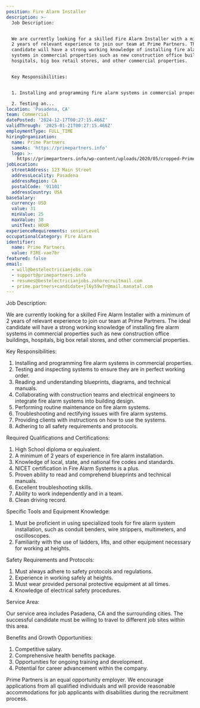 ```yaml
---
position: Fire Alarm Installer
description: >-
  Job Description:


  We are currently looking for a skilled Fire Alarm Installer with a minimum of
  2 years of relevant experience to join our team at Prime Partners. The ideal
  candidate will have a strong working knowledge of installing fire alarm
  systems in commercial properties such as new construction office buildings,
  hospitals, big box retail stores, and other commercial properties.


  Key Responsibilities:


  1. Installing and programming fire alarm systems in commercial properties.

  2. Testing an...
location: 'Pasadena, CA'
team: Commercial
datePosted: '2024-12-17T00:27:15.466Z'
validThrough: '2025-01-21T00:27:15.466Z'
employmentType: FULL_TIME
hiringOrganization:
  name: Prime Partners
  sameAs: 'https://primepartners.info'
  logo: >-
    https://primepartners.info/wp-content/uploads/2020/05/cropped-Prime-Partners-Logo-NO-BG-1-1.png
jobLocation:
  streetAddress: 123 Main Street
  addressLocality: Pasadena
  addressRegion: CA
  postalCode: '91101'
  addressCountry: USA
baseSalary:
  currency: USD
  value: 31
  minValue: 25
  maxValue: 38
  unitText: HOUR
experienceRequirements: seniorLevel
occupationalCategory: Fire Alarm
identifier:
  name: Prime Partners
  value: FIRE-vae7br
featured: false
email:
  - will@bestelectricianjobs.com
  - support@primepartners.info
  - resumes@bestelectricianjobs.zohorecruitmail.com
  - prime.partners+candidate+jl6y59w7r@mail.manatal.com
---
```




Job Description:

We are currently looking for a skilled Fire Alarm Installer with a minimum of 2 years of relevant experience to join our team at Prime Partners. The ideal candidate will have a strong working knowledge of installing fire alarm systems in commercial properties such as new construction office buildings, hospitals, big box retail stores, and other commercial properties.

Key Responsibilities:

1. Installing and programming fire alarm systems in commercial properties.
2. Testing and inspecting systems to ensure they are in perfect working order.
3. Reading and understanding blueprints, diagrams, and technical manuals.
4. Collaborating with construction teams and electrical engineers to integrate fire alarm systems into building design.
5. Performing routine maintenance on fire alarm systems.
6. Troubleshooting and rectifying issues with fire alarm systems.
7. Providing clients with instructions on how to use the systems.
8. Adhering to all safety requirements and protocols.

Required Qualifications and Certifications:

1. High School diploma or equivalent.
2. A minimum of 2 years of experience in fire alarm installation.
3. Knowledge of local, state, and national fire codes and standards.
4. NICET certification in Fire Alarm Systems is a plus.
5. Proven ability to read and comprehend blueprints and technical manuals.
6. Excellent troubleshooting skills.
7. Ability to work independently and in a team.
8. Clean driving record.

Specific Tools and Equipment Knowledge:

1. Must be proficient in using specialized tools for fire alarm system installation, such as conduit benders, wire strippers, multimeters, and oscilloscopes.
2. Familiarity with the use of ladders, lifts, and other equipment necessary for working at heights.

Safety Requirements and Protocols:

1. Must always adhere to safety protocols and regulations.
2. Experience in working safely at heights.
3. Must wear provided personal protective equipment at all times.
4. Knowledge of electrical safety procedures.

Service Area:

Our service area includes Pasadena, CA and the surrounding cities. The successful candidate must be willing to travel to different job sites within this area.

Benefits and Growth Opportunities:

1. Competitive salary.
2. Comprehensive health benefits package.
3. Opportunities for ongoing training and development.
4. Potential for career advancement within the company.

Prime Partners is an equal opportunity employer. We encourage applications from all qualified individuals and will provide reasonable accommodations for job applicants with disabilities during the recruitment process.
